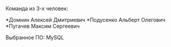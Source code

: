 Команда из 3-х человек:

*Домнин Алексей Дмитриевич
*Подусенко Альберт Олегович
*Пугачев Максим Сергеевич

Выбранное ПО: MySQL
